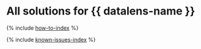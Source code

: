 # All solutions for {{ datalens-name }}

{% include [how-to-index](how-to/index.md) %}

{% include [known-issues-index](known-issues/index.md) %}
